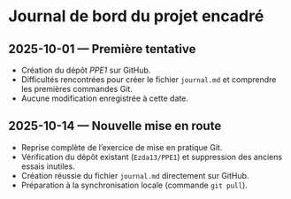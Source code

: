 # Journal de bord du projet encadré

## 2025-10-01 — Première tentative
- Création du dépôt *PPE1* sur GitHub.
- Difficultés rencontrées pour créer le fichier `journal.md` et comprendre les premières commandes Git.
- Aucune modification enregistrée à cette date.

## 2025-10-14 — Nouvelle mise en route
- Reprise complète de l’exercice de mise en pratique Git.
- Vérification du dépôt existant (`Ezda13/PPE1`) et suppression des anciens essais inutiles.
- Création réussie du fichier `journal.md` directement sur GitHub.
- Préparation à la synchronisation locale (commande `git pull`).
